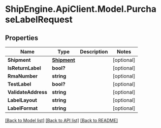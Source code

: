 # ShipEngine.ApiClient.Model.PurchaseLabelRequest
## Properties

Name | Type | Description | Notes
------------ | ------------- | ------------- | -------------
**Shipment** | [**Shipment**](Shipment.md) |  | [optional] 
**IsReturnLabel** | **bool?** |  | [optional] 
**RmaNumber** | **string** |  | [optional] 
**TestLabel** | **bool?** |  | [optional] 
**ValidateAddress** | **string** |  | [optional] 
**LabelLayout** | **string** |  | [optional] 
**LabelFormat** | **string** |  | [optional] 

[[Back to Model list]](../README.md#documentation-for-models) [[Back to API list]](../README.md#documentation-for-api-endpoints) [[Back to README]](../README.md)

